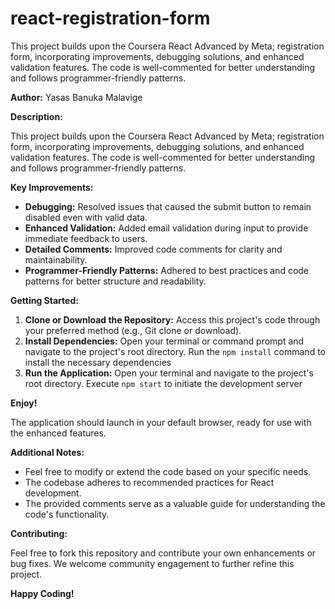 # react-registration-form
This project builds upon the Coursera React Advanced by Meta; registration form, incorporating improvements, debugging solutions, and enhanced validation features. The code is well-commented for better understanding and follows programmer-friendly patterns.

**Author:** Yasas Banuka Malavige 

**Description:**

This project builds upon the Coursera React Advanced by Meta; registration form, incorporating improvements, debugging solutions, and enhanced validation features. The code is well-commented for better understanding and follows programmer-friendly patterns.

**Key Improvements:**

* **Debugging:** Resolved issues that caused the submit button to remain disabled even with valid data.
* **Enhanced Validation:** Added email validation during input to provide immediate feedback to users.
* **Detailed Comments:** Improved code comments for clarity and maintainability.
* **Programmer-Friendly Patterns:** Adhered to best practices and code patterns for better structure and readability.

**Getting Started:**

1. **Clone or Download the Repository:** Access this project's code through your preferred method (e.g., Git clone or download).
2. **Install Dependencies:** Open your terminal or command prompt and navigate to the project's root directory. Run the `npm install` command to install the necessary dependencies
3. **Run the Application:** Open your terminal and navigate to the project's root directory. Execute `npm start` to initiate the development server

   
**Enjoy!**

The application should launch in your default browser, ready for use with the enhanced features.

**Additional Notes:**

* Feel free to modify or extend the code based on your specific needs.
* The codebase adheres to recommended practices for React development.
* The provided comments serve as a valuable guide for understanding the code's functionality.

**Contributing:**

Feel free to fork this repository and contribute your own enhancements or bug fixes. We welcome community engagement to further refine this project.

**Happy Coding!**

